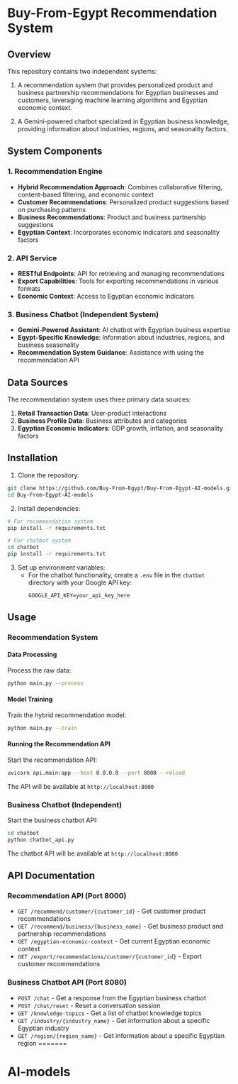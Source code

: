# Buy-From-Egypt Recommendation System

## Overview

This repository contains two independent systems:

1. A recommendation system that provides personalized product and business partnership recommendations for Egyptian businesses and customers, leveraging machine learning algorithms and Egyptian economic context.

2. A Gemini-powered chatbot specialized in Egyptian business knowledge, providing information about industries, regions, and seasonality factors.

## System Components

### 1. Recommendation Engine
- **Hybrid Recommendation Approach**: Combines collaborative filtering, content-based filtering, and economic context
- **Customer Recommendations**: Personalized product suggestions based on purchasing patterns
- **Business Recommendations**: Product and business partnership suggestions
- **Egyptian Context**: Incorporates economic indicators and seasonality factors

### 2. API Service
- **RESTful Endpoints**: API for retrieving and managing recommendations
- **Export Capabilities**: Tools for exporting recommendations in various formats
- **Economic Context**: Access to Egyptian economic indicators

### 3. Business Chatbot (Independent System)
- **Gemini-Powered Assistant**: AI chatbot with Egyptian business expertise
- **Egypt-Specific Knowledge**: Information about industries, regions, and business seasonality
- **Recommendation System Guidance**: Assistance with using the recommendation API

## Data Sources

The recommendation system uses three primary data sources:

1. **Retail Transaction Data**: User-product interactions
2. **Business Profile Data**: Business attributes and categories
3. **Egyptian Economic Indicators**: GDP growth, inflation, and seasonality factors

## Installation

1. Clone the repository:
```bash
git clone https://github.com/Buy-From-Egypt/Buy-From-Egypt-AI-models.git
cd Buy-From-Egypt-AI-models
```

2. Install dependencies:
```bash
# For recommendation system
pip install -r requirements.txt

# For chatbot system
cd chatbot
pip install -r requirements.txt
```

3. Set up environment variables:
   - For the chatbot functionality, create a `.env` file in the `chatbot` directory with your Google API key:
     ```
     GOOGLE_API_KEY=your_api_key_here
     ```

## Usage

### Recommendation System

#### Data Processing

Process the raw data:

```bash
python main.py --process
```

#### Model Training

Train the hybrid recommendation model:

```bash
python main.py --train
```

#### Running the Recommendation API

Start the recommendation API:

```bash
uvicorn api.main:app --host 0.0.0.0 --port 8000 --reload
```

The API will be available at `http://localhost:8000`

### Business Chatbot (Independent)

Start the business chatbot API:

```bash
cd chatbot
python chatbot_api.py
```

The chatbot API will be available at `http://localhost:8080`

## API Documentation

### Recommendation API (Port 8000)

- `GET /recommend/customer/{customer_id}` - Get customer product recommendations
- `GET /recommend/business/{business_name}` - Get business product and partnership recommendations
- `GET /egyptian-economic-context` - Get current Egyptian economic context
- `GET /export/recommendations/customer/{customer_id}` - Export customer recommendations

### Business Chatbot API (Port 8080)

- `POST /chat` - Get a response from the Egyptian business chatbot
- `POST /chat/reset` - Reset a conversation session
- `GET /knowledge-topics` - Get a list of chatbot knowledge topics
- `GET /industry/{industry_name}` - Get information about a specific Egyptian industry
- `GET /region/{region_name}` - Get information about a specific Egyptian region 
=======
# AI-models
